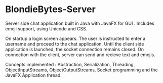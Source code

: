 # BlondieBytes-Server
Server side chat application built in Java with JavaFX for GUI . Includes emoji support, using Unicode and CSS.

On startup a login screen appears. The user is instructed to enter a username and proceed to the chat application.
Until the client side application is launched, the socket connection remains closed. On connection with the client, 
server can send and recieve text and emojis.

Concepts implemented : Abstraction, Serialization, Threading, ObjectInputStreams, ObjectOutputStreams, Socket programming and
the JavaFX Application thread.

